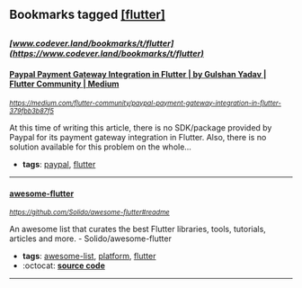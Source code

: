 ## Bookmarks tagged [[flutter]](https://www.codever.land/search?q=[flutter])

_<sup><sup>[www.codever.land/bookmarks/t/flutter](https://www.codever.land/bookmarks/t/flutter)</sup></sup>_
---
#### [Paypal Payment Gateway Integration in Flutter | by Gulshan Yadav | Flutter Community | Medium](https://medium.com/flutter-community/paypal-payment-gateway-integration-in-flutter-379fbb3b87f5)
_<sup>https://medium.com/flutter-community/paypal-payment-gateway-integration-in-flutter-379fbb3b87f5</sup>_

At this time of writing this article, there is no SDK/package provided by Paypal for its payment gateway integration in Flutter. Also, there is no solution available for this problem on the whole…
* **tags**: [paypal](../tagged/paypal.md), [flutter](../tagged/flutter.md)
---
#### [awesome-flutter](https://github.com/Solido/awesome-flutter#readme)
_<sup>https://github.com/Solido/awesome-flutter#readme</sup>_

An awesome list that curates the best Flutter libraries, tools, tutorials, articles and more. - Solido/awesome-flutter
* **tags**: [awesome-list](../tagged/awesome-list.md), [platform](../tagged/platform.md), [flutter](../tagged/flutter.md)
* :octocat: **[source code](https://github.com/Solido/awesome-flutter#readme)**
---
